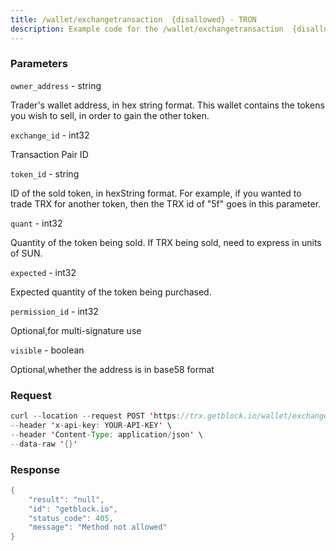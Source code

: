 ```yaml
---
title: /wallet/exchangetransaction  {disallowed} - TRON
description: Example code for the /wallet/exchangetransaction  {disallowed} rest method. Сomplete guide on how to use /wallet/exchangetransaction  {disallowed} rest in GetBlock.io Web3 documentation.
---
```


### Parameters


`owner_address` - string

Trader's wallet address, in hex string format. This wallet contains the
tokens you wish to sell, in order to gain the other token.

`exchange_id` - int32

Transaction Pair ID

`token_id` - string

ID of the sold token, in hexString format. For example, if you wanted to
trade TRX for another token, then the TRX id of "5f" goes in this
parameter.

`quant` - int32

Quantity of the token being sold. If TRX being sold, need to express in
units of SUN.

`expected` - int32

Expected quantity of the token being purchased.

`permission_id` - int32

Optional,for multi-signature use

`visible` - boolean

Optional,whether the address is in base58 format

### Request

``` java
curl --location --request POST 'https://trx.getblock.io/wallet/exchangetransaction' \
--header 'x-api-key: YOUR-API-KEY' \
--header 'Content-Type: application/json' \
--data-raw '{}'
```

###  Response

``` java
{
    "result": "null",
    "id": "getblock.io",
    "status_code": 405,
    "message": "Method not allowed"
}
```

